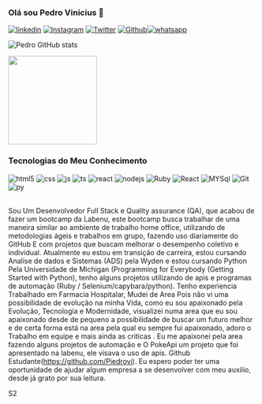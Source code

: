 
### Olá sou Pedro Vinicius 👋

[![linkedin](https://img.shields.io/badge/LinkedIn-0077B5?style=for-the-badge&logo=linkedin&logoColor=white)](https://www.linkedin.com/in/pedro-vin%C3%ADcius-nascimento-059036169/)
[![Instagram](https://img.shields.io/badge/Instagram-E4405F?style=for-the-badge&logo=instagram&logoColor=white)](https://www.instagram.com/pedrovin_dev/?hl=en)
[![Twitter](https://img.shields.io/badge/Twitter-1DA1F2?style=for-the-badge&logo=twitter&logoColor=white
)](https://twitter.com/Pedrovini_dev)
[![Github](https://img.shields.io/badge/GitHub-100000?style=for-the-badge&logo=github&logoColor=white
)](https://github.com/Piedrovi)[![whatsapp](https://img.shields.io/badge/WhatsApp-25D366?style=for-the-badge&logo=whatsapp&logoColor=whitee)](https://api.whatsapp.com/send?1=pt_BR&phone=557583318300)

![Pedro GitHub stats](https://github-readme-stats.vercel.app/api?username=DevPedroVII&show_icons=true&theme=dracula&count_private=true)<br/>

<img height="180em" src="https://github-readme-stats.vercel.app/api/top-langs/?username=DevPedroVII&layout=compact&langs_count=7&theme=dracula"/>

### Tecnologias do Meu Conhecimento


<div style="display: inline_block">
  <img align="center" alt="html5" src="https://img.shields.io/badge/HTML5-E34F26?style=for-the-badge&logo=html5&logoColor=white" />
  <img align="center" alt="css" src="https://img.shields.io/badge/CSS3-1572B6?style=for-the-badge&logo=css3&logoColor=white" />
  <img align="center" alt="js" src="https://img.shields.io/badge/JavaScript-F7DF1E?style=for-the-badge&logo=javascript&logoColor=black" />
  <img align="center" alt="ts" src="https://img.shields.io/badge/TypeScript-007ACC?style=for-the-badge&logo=typescript&logoColor=white" />
  <img align="center" alt="react" src="https://img.shields.io/badge/React-20232A?style=for-the-badge&logo=react&logoColor=61DAFB" />
  <img align="center" alt="nodejs" src="https://img.shields.io/badge/Node.js-43853D?style=for-the-badge&logo=node.js&logoColor=white" />
  <img align="center" alt="Ruby" src="https://img.shields.io/badge/Ruby-CC342D?style=for-the-badge&logo=ruby&logoColor=white" />
  <img align="center" alt="React" src="https://img.shields.io/badge/React-20232A?style=for-the-badge&logo=react&logoColor=61DAFB" />
  <img align="center" alt="MYSql" src="https://img.shields.io/badge/MySQL-005C84?style=for-the-badge&logo=mysql&logoColor=white" />
  <img align="center" alt="Git" src="https://img.shields.io/badge/GIT-E44C30?style=for-the-badge&logo=git&logoColor=white" />
  <img align="center" alt="py" src="https://img.shields.io/badge/Python-FFD43B?style=for-the-badge&logo=python&logoColor=blue" />
</div><br/>

Sou Um Desenvolvedor Full Stack e Quality assurance (QA), que acabou de fazer um bootcamp da Labenu, este bootcamp busca trabalhar de uma maneira similar ao ambiente de trabalho home office, utilizando de metodologias ágeis e trabalhos em grupo, fazendo uso diariamente do GitHub E com projetos que buscam melhorar o desempenho coletivo e individual. Atualmente eu estou em transição de carreira, estou cursando Analise de dados e Sistemas (ADS) pela Wyden e estou cursando Python Pela Universidade de Michigan (Programming for Everybody (Getting Started with Python), tenho alguns projetos utilizando de apis e programas de automação (Ruby / Selenium/capybara/python).
   Tenho experiencia Trabalhado em Farmacia Hospitalar, Mudei de Area Pois não vi uma possibilidade de evolução na minha Vida, como eu sou apaixonado pela Evolução, Tecnologia e Modernidade, visualizei numa area que eu sou apaixonado desde de pequeno a possibilidade de buscar um futuro melhor e de certa forma está na area pela qual eu sempre fui apaixonado, adoro o Trabalho em equipe e mais ainda as criticas .
   Eu me apaixonei pela area fazendo alguns projetos de automação e O PokeApi um projeto que foi apresentado na labenu, ele visava o uso de apis. Github Estudante(https://github.com/Piedrovi). Eu espero poder ter uma oportunidade de ajudar algum empresa a se desenvolver com meu auxilio, desde já grato por sua leitura.
   
   S2


